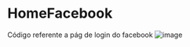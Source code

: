 # HomeFacebook
Código referente a pág de login do facebook
![image](https://user-images.githubusercontent.com/71463737/125838625-b09685c3-1db8-47ec-849e-06d1bcf29dd8.png)

